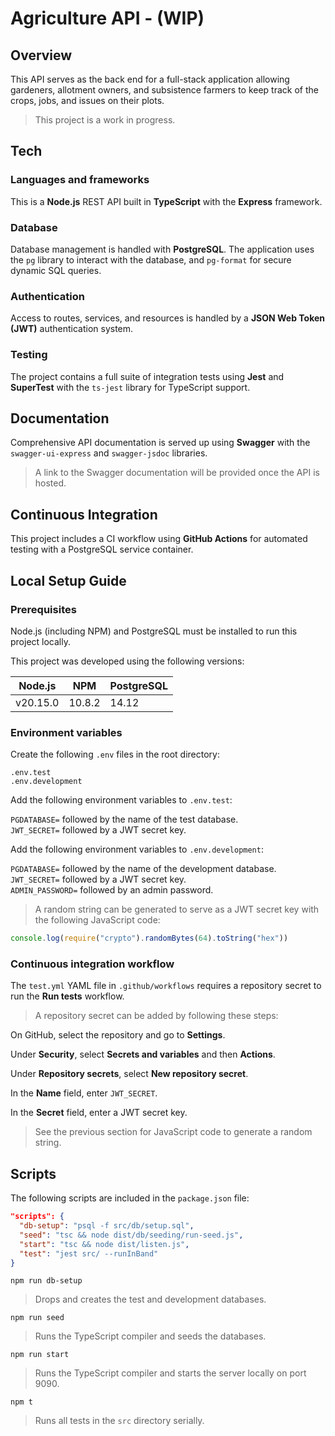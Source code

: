 # Agriculture API - (WIP)

## Overview

This API serves as the back end for a full-stack application allowing gardeners, allotment owners, and subsistence farmers to keep track of the crops, jobs, and issues on their plots.

> This project is a work in progress.

## Tech

### Languages and frameworks

This is a **Node.js** REST API built in **TypeScript** with the **Express** framework.

### Database

Database management is handled with **PostgreSQL**. The application uses the `pg` library to interact with the database, and `pg-format` for secure dynamic SQL queries. 

### Authentication

Access to routes, services, and resources is handled by a **JSON Web Token (JWT)** authentication system.

### Testing

The project contains a full suite of integration tests using **Jest** and **SuperTest** with the `ts-jest` library for TypeScript support.

## Documentation

Comprehensive API documentation is served up using **Swagger** with the `swagger-ui-express` and `swagger-jsdoc` libraries.

> A link to the Swagger documentation will be provided once the API is hosted.

## Continuous Integration

This project includes a CI workflow using **GitHub Actions** for automated testing with a PostgreSQL service container.

## Local Setup Guide

### Prerequisites

Node.js (including NPM) and PostgreSQL must be installed to run this project locally.

This project was developed using the following versions:

| Node.js | NPM | PostgreSQL |
| --- | --- | --- |
| v20.15.0 | 10.8.2 | 14.12 |

### Environment variables

Create the following `.env` files in the root directory:

`.env.test`\
`.env.development`

Add the following environment variables to `.env.test`:

`PGDATABASE=` followed by the name of the test database.\
`JWT_SECRET=` followed by a JWT secret key.

Add the following environment variables to `.env.development`:

`PGDATABASE=` followed by the name of the development database.\
`JWT_SECRET=` followed by a JWT secret key.\
`ADMIN_PASSWORD=` followed by an admin password.

> A random string can be generated to serve as a JWT secret key with the following JavaScript code:

```js
console.log(require("crypto").randomBytes(64).toString("hex"))
```

### Continuous integration workflow

The `test.yml` YAML file in `.github/workflows` requires a repository secret to run the **Run tests** workflow.

> A repository secret can be added by following these steps:

On GitHub, select the repository and go to **Settings**.

Under **Security**, select **Secrets and variables** and then **Actions**.

Under **Repository secrets**, select **New repository secret**.

In the **Name** field, enter `JWT_SECRET`.

In the **Secret** field, enter a JWT secret key.
> See the previous section for JavaScript code to generate a random string.

## Scripts

The following scripts are included in the `package.json` file:

```json
"scripts": {
  "db-setup": "psql -f src/db/setup.sql",
  "seed": "tsc && node dist/db/seeding/run-seed.js",
  "start": "tsc && node dist/listen.js",
  "test": "jest src/ --runInBand"
}
```

`npm run db-setup`
> Drops and creates the test and development databases.

`npm run seed`
> Runs the TypeScript compiler and seeds the databases.

`npm run start`
> Runs the TypeScript compiler and starts the server locally on port 9090.

`npm t`
> Runs all tests in the `src` directory serially.

